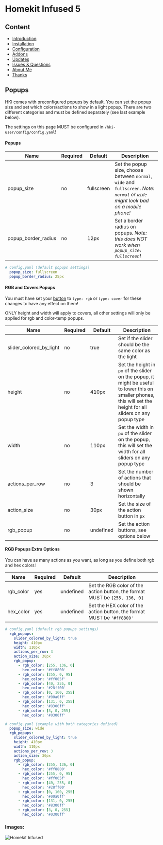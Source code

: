 # Homekit Infused 5

## Content
- [Introduction](../index.md)
- [Installation](../installation.md)
- [Configuration](../configuration.md)
- [Addons](../addons.md)
- [Updates](../updates.md)
- [Issues & Questions](../issues.md)
- [About Me](../about.md)
- [Thanks](../thanks.md)

## Popups

HKI comes with preconfigured popups by default. You can set the popup size and set which colors/actions to show in a light popup.
There are two different categories and must be defined separately (see last example below).

The settings on this page MUST be configured in `/hki-user/config/config.yaml`!

#### Popups

| Name | Required | Default | Description |
|----------------------------------|-------------|----------------------|-----------------------------------------------------------------------------------------------------------------------------------------------------------------------------------|
| popup_size | no | fullscreen | Set the popup size, choose between `normal`, `wide` and `fullscreen`. *Note: `normal` or `wide` might look bad on a mobile phone!* |
| popup_border_radius | no | 12px | Set a border radius on popups. *Note: this does NOT work when `popup_size: fullscreen`!* |

```yaml
# config.yaml (default popups settings)
  popup_size: fullscreen
  popup_border_radius: 25px
```

#### RGB and Covers Popups

You must have set your [button](button.md) to `type: rgb` or `type: cover` for these changes to have any effect on them!

ONLY height and width will apply to covers, all other settings will only be applied for rgb and color-temp popups.

| Name | Required | Default | Description |
|----------------------------------|-------------|----------------------|-----------------------------------------------------------------------------------------------------------------------------------------------------------------------------------|
| slider_colored_by_light | no | true | Set if the slider should be the same color as the light |
| height | no | 410px | Set the height in `px` of the slider on the popup, it might be useful to lower this on smaller phones, this will set the height for all sliders on any popup type |
| width | no | 110px | Set the width in `px` of the slider on the popup, this will set the width for all sliders on any popup type |
| actions_per_row | no | 3 | Set the number of actions that should be shown horizontally |
| action_size | no | 30px | Set the size of the action button in `px` |
| rgb_popup | no | undefined | Set the action buttons, see options below |

#### RGB Popups Extra Options

You can have as many actions as you want, as long as you define both rgb and hex colors!

| Name | Required | Default | Description |
|----------------------------------|-------------|----------------------|-----------------------------------------------------------------------------------------------------------------------------------------------------------------------------------|
| rgb_color | yes | undefined | Set the RGB color of the action button, the format MUST be `[255, 136, 0]` |
| hex_color | yes | undefined | Set the HEX color of the action button, the format MUST be `'#ff8800'` |

```yaml
# config.yaml (default rgb popups settings)
  rgb_popups:
    slider_colored_by_light: true
    height: 410px
    width: 110px
    actions_per_row: 3
    action_size: 30px
    rgb_popup: 
      - rgb_color: [255, 136, 0]
        hex_color: '#ff8800'
      - rgb_color: [255, 0, 95]
        hex_color: '#ff005f'
      - rgb_color: [40, 255, 0]
        hex_color: '#28ff00'
      - rgb_color: [0, 160, 255]
        hex_color: '#00a0ff'
      - rgb_color: [131, 0, 255]
        hex_color: '#8300ff'
      - rgb_color: [3, 0, 255]
        hex_color: '#0300ff'
```
```yaml
# config.yaml (example with both categories defined)
  popup_size: wide
  rgb_popups:
    slider_colored_by_light: true
    height: 410px
    width: 110px
    actions_per_row: 3
    action_size: 30px
    rgb_popup: 
      - rgb_color: [255, 136, 0]
        hex_color: '#ff8800'
      - rgb_color: [255, 0, 95]
        hex_color: '#ff005f'
      - rgb_color: [40, 255, 0]
        hex_color: '#28ff00'
      - rgb_color: [0, 160, 255]
        hex_color: '#00a0ff'
      - rgb_color: [131, 0, 255]
        hex_color: '#8300ff'
      - rgb_color: [3, 0, 255]
        hex_color: '#0300ff'
```

### Images:

![Homekit Infused](../images/hki-popup.png)
